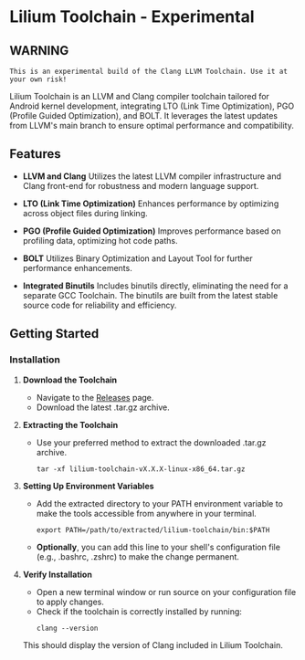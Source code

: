 # Lilium Toolchain - Experimental

## WARNING
```
This is an experimental build of the Clang LLVM Toolchain. Use it at your own risk!
```

Lilium Toolchain is an LLVM and Clang compiler toolchain tailored for Android kernel development, integrating LTO (Link Time Optimization), PGO (Profile Guided Optimization), and BOLT. It leverages the latest updates from LLVM's main branch to ensure optimal performance and compatibility.

## Features
- **LLVM and Clang**
Utilizes the latest LLVM compiler infrastructure and Clang front-end for robustness and modern language support.

- **LTO (Link Time Optimization)**
Enhances performance by optimizing across object files during linking.

- **PGO (Profile Guided Optimization)**
Improves performance based on profiling data, optimizing hot code paths.

- **BOLT**
Utilizes Binary Optimization and Layout Tool for further performance enhancements.

- **Integrated Binutils**
Includes binutils directly, eliminating the need for a separate GCC Toolchain. The binutils are built from the latest stable source code for reliability and efficiency.

## Getting Started

### Installation
1. **Download the Toolchain**
    - Navigate to the [Releases](https://github.com/liliumproject/clang-experimenta/releases) page.
    - Download the latest .tar.gz archive.

2. **Extracting the Toolchain**
    - Use your preferred method to extract the downloaded .tar.gz archive.
        ```
        tar -xf lilium-toolchain-vX.X.X-linux-x86_64.tar.gz
        ```

3. **Setting Up Environment Variables**
    - Add the extracted directory to your PATH environment variable to make the tools accessible from anywhere in your terminal.
        ```
        export PATH=/path/to/extracted/lilium-toolchain/bin:$PATH
        ```

    - **Optionally**, you can add this line to your shell's configuration file (e.g., .bashrc, .zshrc) to make the change permanent.

4. **Verify Installation**
    - Open a new terminal window or run source on your configuration file to apply changes.
    - Check if the toolchain is correctly installed by running:
        ```
        clang --version
        ```
    
    This should display the version of Clang included in Lilium Toolchain.
